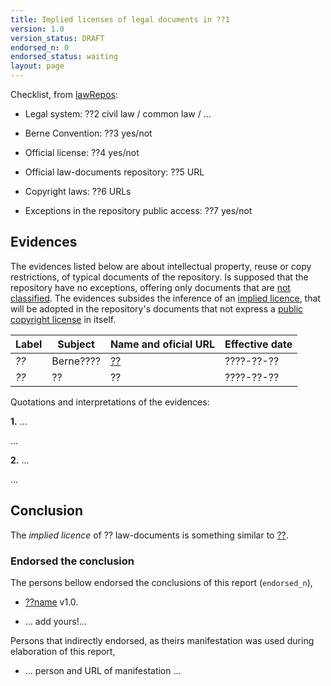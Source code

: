 ```yaml
---
title: Implied licenses of legal documents in ??1
version: 1.0
version_status: DRAFT
endorsed_n: 0
endorsed_status: waiting
layout: page
---
```


Checklist, from [lawRepos](https://github.com/ppKrauss/openCitation/blob/master/data/lawRepos.csv):

 * Legal system: ??2 civil law / common law / ...

 * Berne Convention: ??3 yes/not

 * Official license: ??4 yes/not

 * Official law-documents repository: ??5 URL

* Copyright laws: ??6 URLs

* Exceptions in the repository public access: ??7 yes/not

## Evidences
The evidences listed below are about intellectual property, reuse or copy restrictions, of typical documents of the repository. Is supposed that the repository have no exceptions, offering only documents that are [not classified](https://en.wikipedia.org/wiki/Classified_information).  The evidences subsides the inference of  an [implied licence](https://en.wikipedia.org/wiki/Implied_license), that will be adopted  in the repository's documents that not express a [public copyright license](https://en.wikipedia.org/wiki/Public_copyright_license) in itself.

Label  | Subject | Name and oficial URL | Effective date
---    | ---     | ---                  | ---
*??* | Berne???? | [??](http://example) | ????-??-??
*??*  | ?? | ?? | ????-??-??

Quotations and interpretations of the evidences:

**1.** ...

...

**2.** ...

...

## Conclusion

The  *implied licence* of ?? law-documents is something similar to [??](https://canonicalLicense.org/example).

### Endorsed the conclusion
The persons bellow endorsed the conclusions of this report (`endorsed_n`),

* [??name](https://github.com/??name) v1.0.

* ... add yours!...

Persons that indirectly endorsed, as theirs manifestation was used during elaboration of this report,

* ... person and URL of manifestation ...

